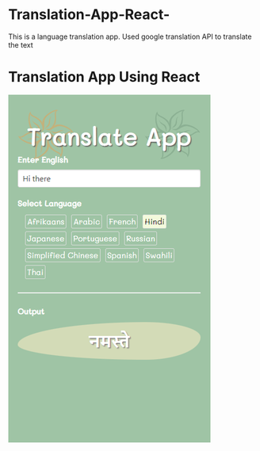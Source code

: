 # Translation-App-React-
This is a language translation app. Used google translation API to translate the text
<h1>Translation App Using React</h1>
<img src = "Screenshot (145).png">

